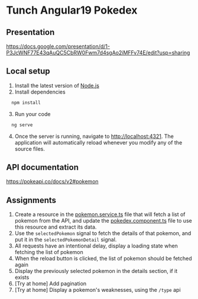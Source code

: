 # Tunch Angular19 Pokedex
## Presentation
https://docs.google.com/presentation/d/1-P3JcWNF77E43qAuQC5CbRW0Fwm7d4sgAo2iMFFv74E/edit?usp=sharing

## Local setup
1. Install the latest version of [Node.js](https://nodejs.org/en/download/)
2. Install dependencies
```bash
  npm install
```
3. Run your code
```bash
  ng serve
```
4. Once the server is running, navigate to [http://localhost:4321](http://localhost:4321). The 
   application will automatically reload whenever you modify any of the source files.


## API documentation
https://pokeapi.co/docs/v2#pokemon

## Assignments
1. Create a resource in the [pokemon.service.ts](src/app/services/pokemon.service.ts) file that will fetch a list of 
   pokemon from the API, and update the [pokedex.component.ts](src/app/smart-components/pokedex/pokedex.component.ts) file to use this resource and extract its data.
2. Use the `selectedPokemon` signal to fetch the details of that pokemon, and put it in the `selectedPokemonDetail` signal.
3. All requests have an intentional delay, display a loading state when fetching the list of pokemon
4. When the reload button is clicked, the list of pokemon should be fetched again
5. Display the previously selected pokemon in the details section, if it exists
6. [Try at home] Add pagination
7. [Try at home] Display a pokemon's weaknesses, using the `/type` api

